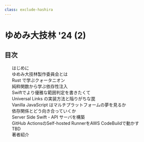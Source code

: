 ```yaml
---
class: exclude-hashira
---
```


# ゆめみ大技林 '24 (2)

<nav id="toc" role="doc-toc">

## 目次

1. [はじめに](preface.html)
1. [ゆめみ大技林製作委員会とは](preface.html)
1. [Rust で学ぶクォータニオン](usami.html)
1. [純粋関数から学ぶ依存性注入](sato.html)
1. [Swiftでより優雅な範囲判定を書きたくて](lovee.html)
1. [Universal Links の実装方法と陥りがちな罠](kudo.html)
1. [Vanilla JavaScript はマルチプラットフォームの夢を見るか](emoto.html)
1. [依存関係とどう向き合っていくか](kawashima.html)
1. [Server Side Swift - API サーバを構築](yusuga.html)
1. [GitHub ActionsのSelf-hosted RunnerをAWS CodeBuildで動かす](k_kojima.html)
1. [TBD](omori.html)
1. [著者紹介](authors.html)

</nav>
